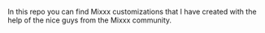 In this repo you can find Mixxx customizations that I have created with the help of the nice guys from the Mixxx community.
